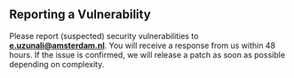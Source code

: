 ## Reporting a Vulnerability

Please report (suspected) security vulnerabilities to
**[e.uzunali@amsterdam.nl](mailto:e.uzunali@amsterdam.nl)**. You will receive a response from
us within 48 hours. If the issue is confirmed, we will release a patch as soon
as possible depending on complexity.
